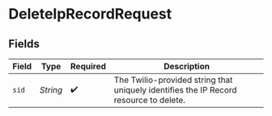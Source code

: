 # DeleteIpRecordRequest


## Fields

| Field                                                                                 | Type                                                                                  | Required                                                                              | Description                                                                           |
| ------------------------------------------------------------------------------------- | ------------------------------------------------------------------------------------- | ------------------------------------------------------------------------------------- | ------------------------------------------------------------------------------------- |
| `sid`                                                                                 | *String*                                                                              | :heavy_check_mark:                                                                    | The Twilio-provided string that uniquely identifies the IP Record resource to delete. |